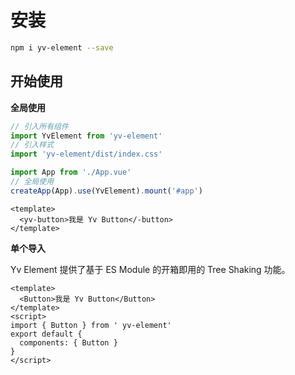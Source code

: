 # 安装

```bash
npm i yv-element --save
```

## 开始使用

**全局使用**

```js
// 引入所有组件
import YvElement from 'yv-element'
// 引入样式
import 'yv-element/dist/index.css'

import App from './App.vue'
// 全局使用
createApp(App).use(YvElement).mount('#app')
```

```vue
<template>
  <yv-button>我是 Yv Button</-button>
</template>
```

**单个导入**

Yv Element 提供了基于 ES Module 的开箱即用的 Tree Shaking 功能。

```vue
<template>
  <Button>我是 Yv Button</Button>
</template>
<script>
import { Button } from ' yv-element'
export default {
  components: { Button }
}
</script>
```
